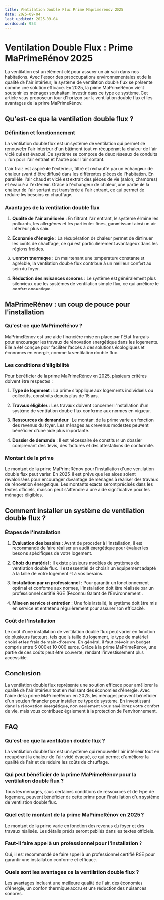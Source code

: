 ```yaml
---
title: Ventilation Double Flux Prime Maprimerenov 2025
date: 2025-09-04
last_updated: 2025-09-04
wordcount: 953
---
```


# Ventilation Double Flux : Prime MaPrimeRénov 2025

La ventilation est un élément clé pour assurer un air sain dans nos habitations. Avec l'essor des préoccupations environnementales et de la qualité de l'air intérieur, le système de ventilation double flux se présente comme une solution efficace. En 2025, la prime MaPrimeRénov vient soutenir les ménages souhaitant investir dans ce type de système. Cet article vous propose un tour d'horizon sur la ventilation double flux et les avantages de la prime MaPrimeRénov.

## Qu'est-ce que la ventilation double flux ?

### Définition et fonctionnement

La ventilation double flux est un système de ventilation qui permet de renouveler l'air intérieur d'un bâtiment tout en récupérant la chaleur de l'air vicié qui est évacué. Ce système se compose de deux réseaux de conduits : l'un pour l'air entrant et l'autre pour l'air sortant. 

L'air frais est aspiré de l'extérieur, filtré et réchauffé par un échangeur de chaleur avant d'être diffusé dans les différentes pièces de l'habitation. En parallèle, l'air chaud et vicié est extrait des pièces de vie (salon, chambres) et évacué à l'extérieur. Grâce à l'échangeur de chaleur, une partie de la chaleur de l'air sortant est transférée à l'air entrant, ce qui permet de réduire les besoins en chauffage.

### Avantages de la ventilation double flux

1. **Qualité de l'air améliorée** : En filtrant l'air entrant, le système élimine les polluants, les allergènes et les particules fines, garantissant ainsi un air intérieur plus sain.
   
2. **Économie d'énergie** : La récupération de chaleur permet de diminuer les coûts de chauffage, ce qui est particulièrement avantageux dans les régions froides.

3. **Confort thermique** : En maintenant une température constante et agréable, la ventilation double flux contribue à un meilleur confort au sein du foyer.

4. **Réduction des nuisances sonores** : Le système est généralement plus silencieux que les systèmes de ventilation simple flux, ce qui améliore le confort acoustique.

## MaPrimeRénov : un coup de pouce pour l'installation

### Qu'est-ce que MaPrimeRénov ?

MaPrimeRénov est une aide financière mise en place par l'État français pour encourager les travaux de rénovation énergétique dans les logements. Elle a été conçue pour faciliter l'accès à des solutions écologiques et économes en énergie, comme la ventilation double flux.

### Les conditions d'éligibilité

Pour bénéficier de la prime MaPrimeRénov en 2025, plusieurs critères doivent être respectés :

1. **Type de logement** : La prime s'applique aux logements individuels ou collectifs, construits depuis plus de 15 ans.

2. **Travaux éligibles** : Les travaux doivent concerner l'installation d'un système de ventilation double flux conforme aux normes en vigueur.

3. **Ressources du demandeur** : Le montant de la prime varie en fonction des revenus du foyer. Les ménages aux revenus modestes peuvent bénéficier d'une aide plus importante.

4. **Dossier de demande** : Il est nécessaire de constituer un dossier comprenant des devis, des factures et des attestations de conformité.

### Montant de la prime

Le montant de la prime MaPrimeRénov pour l'installation d'une ventilation double flux peut varier. En 2025, il est prévu que les aides soient revalorisées pour encourager davantage de ménages à réaliser des travaux de rénovation énergétique. Les montants exacts seront précisés dans les textes officiels, mais on peut s'attendre à une aide significative pour les ménages éligibles.

## Comment installer un système de ventilation double flux ?

### Étapes de l'installation

1. **Évaluation des besoins** : Avant de procéder à l'installation, il est recommandé de faire réaliser un audit énergétique pour évaluer les besoins spécifiques de votre logement.

2. **Choix du matériel** : Il existe plusieurs modèles de systèmes de ventilation double flux. Il est essentiel de choisir un équipement adapté à la taille de votre logement et à vos besoins.

3. **Installation par un professionnel** : Pour garantir un fonctionnement optimal et conforme aux normes, l'installation doit être réalisée par un professionnel certifié RGE (Reconnu Garant de l’Environnement).

4. **Mise en service et entretien** : Une fois installé, le système doit être mis en service et entretenu régulièrement pour assurer son efficacité.

### Coût de l'installation

Le coût d'une installation de ventilation double flux peut varier en fonction de plusieurs facteurs, tels que la taille du logement, le type de matériel choisi et les frais de main-d'œuvre. En général, il faut prévoir un budget compris entre 5 000 et 10 000 euros. Grâce à la prime MaPrimeRénov, une partie de ces coûts peut être couverte, rendant l'investissement plus accessible.

## Conclusion

La ventilation double flux représente une solution efficace pour améliorer la qualité de l'air intérieur tout en réalisant des économies d'énergie. Avec l'aide de la prime MaPrimeRénov en 2025, les ménages peuvent bénéficier d'un soutien financier pour installer ce type de système. En investissant dans la rénovation énergétique, non seulement vous améliorez votre confort de vie, mais vous contribuez également à la protection de l'environnement.

## FAQ

### Qu'est-ce que la ventilation double flux ?

La ventilation double flux est un système qui renouvelle l'air intérieur tout en récupérant la chaleur de l'air vicié évacué, ce qui permet d'améliorer la qualité de l'air et de réduire les coûts de chauffage.

### Qui peut bénéficier de la prime MaPrimeRénov pour la ventilation double flux ?

Tous les ménages, sous certaines conditions de ressources et de type de logement, peuvent bénéficier de cette prime pour l'installation d'un système de ventilation double flux.

### Quel est le montant de la prime MaPrimeRénov en 2025 ?

Le montant de la prime varie en fonction des revenus du foyer et des travaux réalisés. Les détails précis seront publiés dans les textes officiels.

### Faut-il faire appel à un professionnel pour l'installation ?

Oui, il est recommandé de faire appel à un professionnel certifié RGE pour garantir une installation conforme et efficace.

### Quels sont les avantages de la ventilation double flux ?

Les avantages incluent une meilleure qualité de l'air, des économies d'énergie, un confort thermique accru et une réduction des nuisances sonores.